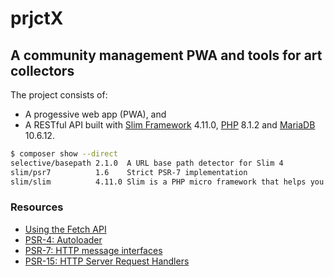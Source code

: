 # prjctX

## A community management PWA and tools for art collectors

The project consists of:
- A progessive web app (PWA), and
- A RESTful API built with [Slim Framework][slim] 4.11.0, [PHP][php] 8.1.2 and [MariaDB][mariadb] 10.6.12.

```bash
$ composer show --direct 
selective/basepath 2.1.0  A URL base path detector for Slim 4
slim/psr7          1.6    Strict PSR-7 implementation
slim/slim          4.11.0 Slim is a PHP micro framework that helps you quickly write simple yet powerful web applications and APIs
```

### Resources

- [Using the Fetch API][fetch]
- [PSR-4: Autoloader][psr4]
- [PSR-7: HTTP message interfaces][psr7]
- [PSR-15: HTTP Server Request Handlers][psr15]

[slim]: https://www.slimframework.com/2022/11/06/slim-4.11.0-release.html "Slim 4.11.0 released - Slim Framework"
[php]: https://www.php.net/releases/8_1_2.php "PHP: PHP 8.1.2 Release Announcement"
[mariadb]: https://mariadb.com/kb/en/mariadb-10-6-12-release-notes/ "MariaDB 10.6.12 Release Notes - MariaDB Knowledge Base"
[psr4]: https://www.php-fig.org/psr/psr-4/ "PSR-4: Autoloader - PHP-FIG"
[psr7]: https://www.php-fig.org/psr/psr-7/ "PSR-7: HTTP message interfaces - PHP-FIG"
[psr15]: https://www.php-fig.org/psr/psr-15/ "PSR-15: HTTP Server Request Handlers - PHP-FIG"
[fetch]: https://developer.mozilla.org/en-US/docs/Web/API/Fetch_API/Using_Fetch "Using the Fetch API - Web APIs | MDN"